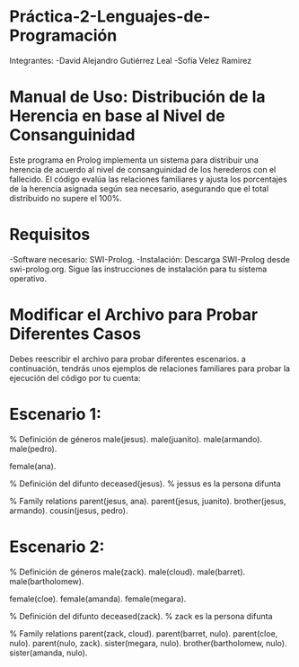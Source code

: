 # Práctica-2-Lenguajes-de-Programación

Integrantes: -David Alejandro Gutiérrez Leal
             -Sofía Velez Ramirez

# Manual de Uso: Distribución de la Herencia en base al Nivel de Consanguinidad

Este programa en Prolog implementa un sistema para distribuir una herencia de acuerdo al nivel de consanguinidad de los herederos con el fallecido. El código evalúa las relaciones familiares y ajusta los porcentajes de la herencia asignada según sea necesario, asegurando que el total distribuido no supere el 100%.

# Requisitos
-Software necesario: SWI-Prolog.
-Instalación:
Descarga SWI-Prolog desde swi-prolog.org.
Sigue las instrucciones de instalación para tu sistema operativo.

# Modificar el Archivo para Probar Diferentes Casos
Debes reescribir el archivo para probar diferentes escenarios. a continuación, tendrás unos ejemplos de relaciones familiares para probar la ejecución del código por tu cuenta:

# Escenario 1:
% Definición de géneros 
male(jesus).
male(juanito).
male(armando).
male(pedro).

female(ana).

% Definición del difunto
deceased(jesus).  % jessus es la persona difunta

% Family relations 
parent(jesus, ana). 
parent(jesus, juanito).
brother(jesus, armando).
cousin(jesus, pedro).

# Escenario 2:
% Definición de géneros 
male(zack).
male(cloud).
male(barret).
male(bartholomew).

female(cloe).
female(amanda).
female(megara).

% Definición del difunto
deceased(zack).  % zack es la persona difunta

% Family relations 
parent(zack, cloud). 
parent(barret, nulo).
parent(cloe, nulo).
parent(nulo, zack).
sister(megara, nulo).
brother(bartholomew, nulo).
sister(amanda, nulo).
